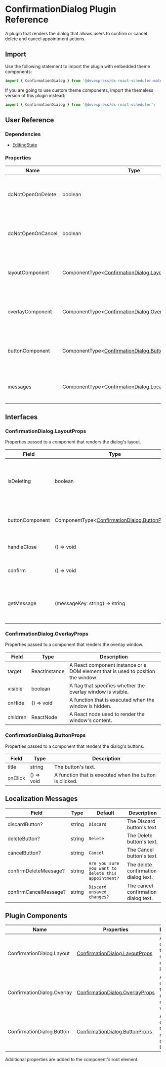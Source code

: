 # ConfirmationDialog Plugin Reference

A plugin that renders the dialog that allows users to confirm or cancel delete and cancel appointment actions.

## Import

Use the following statement to import the plugin with embedded theme components:

```js
import { ConfirmationDialog } from '@devexpress/dx-react-scheduler-material-ui';
```

If you are going to use custom theme components, import the themeless version of this plugin instead:

```js
import { ConfirmationDialog } from '@devexpress/dx-react-scheduler';
```

## User Reference

### Dependencies

- [EditingState](editing-state.md)

### Properties

Name | Type | Default | Description
-----|------|---------|------------
doNotOpenOnDelete | boolean | false | Specifies whether to open the dialog on delete events.
doNotOpenOnCancel | boolean | false | Specifies whether to open the dialog on cancel events.
layoutComponent | ComponentType&lt;[ConfirmationDialog.LayoutProps](#confirmationdialoglayoutprops)&gt; | | A component that renders the dialog's layout.
overlayComponent | ComponentType&lt;[ConfirmationDialog.OverlayProps](#confirmationdialogoverlayprops)&gt; | | A component that renders the overlay window.
buttonComponent | ComponentType&lt;[ConfirmationDialog.ButtonProps](#confirmationdialogbuttonprops)&gt; | | A component that renders the dialog's buttons.
messages | ComponentType&lt;[ConfirmationDialog.LocalizationMessages](#localization-messages)&gt; | | An object that contains localized messages.

## Interfaces

### ConfirmationDialog.LayoutProps

Properties passed to a component that renders the dialog's layout.

Field | Type | Description
------|------|------------
isDeleting | boolean | **true** if the appointment is being deleted or **false** if it is being edited.
buttonComponent | ComponentType&lt;[ConfirmationDialog.ButtonProps](#confirmationdialogbuttonprops)&gt; | A component that renders the dialog's buttons.
handleClose | () => void | A function that closes the dialog.
confirm | () => void | A function that confirms changes.
getMessage | (messageKey: string) => string | Uses a localization message's key to retrieve the message.

### ConfirmationDialog.OverlayProps

Properties passed to a component that renders the overlay window.

Field | Type | Description
------|------|------------
target | ReactInstance | A React component instance or a DOM element that is used to position the window.
visible | boolean | A flag that specifies whether the overlay window is visible.
onHide | () => void | A function that is executed when the window is hidden.
children | ReactNode | A React node used to render the window's content.

### ConfirmationDialog.ButtonProps

Properties passed to a component that renders the dialog's buttons.

Field | Type | Description
------|------|------------
title | string | The button's text.
onClick | () => void | A function that is executed when the button is clicked.

## Localization Messages

Field | Type | Default | Description
------|------|---------|------------
discardButton? | string | `Discard` | The Discard button's text.
deleteButton? | string | `Delete` | The Delete button's text.
cancelButton? | string | `Cancel` | The Cancel button's text.
confirmDeleteMeesage? | string | `Are you sure you want to delete this appointment?` | The delete confirmation dialog text.
confirmCancelMessage? | string | `Discard unsaved changes?` | The cancel confirmation dialog text.

## Plugin Components

Name | Properties | Description
-----|------------|------------
ConfirmationDialog.Layout | [ConfirmationDialog.LayoutProps](#confirmationdialoglayoutprops) | A component that renders the dialog's layout.
ConfirmationDialog.Overlay | [ConfirmationDialog.OverlayProps](#confirmationdialogoverlayprops) | A component that renders the overlay window.
ConfirmationDialog.Button | [ConfirmationDialog.ButtonProps](#confirmationdialogbuttonprops) | A component that renders the dialog's buttons.

Additional properties are added to the component's root element.
